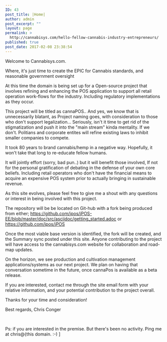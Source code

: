 ```yaml
---
ID: 43
post_title: |Home|
author: admin
post_excerpt: ""
layout: page
permalink: >
  http://cannabisys.com/hello-fellow-cannabis-industry-entrepreneurs/
published: true
post_date: 2017-02-08 23:38:54
---
```

Welcome to Cannabisys.com.

Where, it's just time to create the EPIC for Cannabis standards, and reasonable government oversight

At this time the domain is being set up for a Open-source project that involves refining and enhancing the POS application to support all retail operation work-flows for the industry. Including regulatory implementations as they occur.

This project will be titled as cannaPOS.. And yes, we know that is unnecessarily blatant, as Project naming goes, with consideration to those who don't support legalization...
Seriously, isn't it time to get rid of the stigmatization and push it into the "main stream" kinda mentality. If we don't. Politians and corporate entites will refine existing laws to inhibit smaller companies to compete.

It took 80 years to brand cannabis/hemp in a negative way. Hopefully, it won't take that long to re-educate fellow humans.

It will jointly effort (sorry, bad pun..) but it will benefit those involved, If not for the personal gratification of debating in the defense of your own core beliefs. Including retail operators who don't have the financial means to acquire an expensive POS system prior to actually bringing in sustainable revenue.

As this site evolves, please feel free to give me a shout with any questions or interest in being involved with this project.

The repository will be be located on Git-hub with a fork being produced from either;
https://github.com/jpos/jPOS-EE/blob/master/doc/src/asciidoc/getting_started.adoc
or
https://github.com/jpos/jPOS

Once the most viable base version is identified, the fork will be created, and the Summary sync posted under this site. Anyone contributing to the project will have access to the cannabisys.com website for collaboration and road-map updates.

On the horizon, we see production and cultivation management applications/systems as our next project. We plan on having that conversation sometime in the future, once cannaPos is available as a beta release.

If you are interested, contact me through the site email form with your relative information, and your potential contribution to the project overall.

Thanks for your time and consideration!

Best regards,
Chris Conger

&nbsp;

Ps: if you are interested in the premise. But there's been no activity. Ping me at chris@{this domain. :-) ]